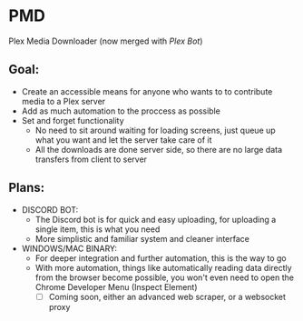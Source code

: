 # PMD
Plex Media Downloader (now merged with *Plex Bot*)

## Goal:
 * Create an accessible means for anyone who wants to to contribute media to a Plex server
 * Add as much automation to the proccess as possible
 * Set and forget functionality
 	* No need to sit around waiting for loading screens, just queue up what you want and let the server take care of it
 	* All the downloads are done server side, so there are no large data transfers from client to server

## Plans:
 * DISCORD BOT:
 	* The Discord bot is for quick and easy uploading, for uploading a single item, this is what you need
 	* More simplistic and familiar system and cleaner interface
 * WINDOWS/MAC BINARY:
 	* For deeper integration and further automation, this is the way to go
 	* With more automation, things like automatically reading data directly from the browser become possible, you won't even need to open the Chrome Developer Menu (Inspect Element)
 		* [ ] Coming soon, either an advanced web scraper, or a websocket proxy
